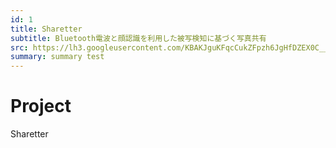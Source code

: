 ```yaml
---
id: 1
title: Sharetter
subtitle: Bluetooth電波と顔認識を利用した被写検知に基づく写真共有
src: https://lh3.googleusercontent.com/KBAKJguKFqcCukZFpzh6JgHfDZEX0C__69fCEAzkT1qROPH69D4PhlxL8xUhcf0sYWRxssp6UMh-IPxI3EjB_kPLdm0m2hDkj92lsfxjFtCHEHqxjxXvleqAuns4Z1vdlIS6OQIyuHQ2Je4rT9Qrermd0wSM7n7KFZUJ4SuQqIibaBySJQvagU4SOKooTZjx8w-NDGTJi48CuIl0ya3VXMdS05qIT-fjd-evcG9w9woaKCnzpd-UPymPNsrJ3d8_RFnzYnO8TBygNvtu0XIEHQ5pVHVzZHD61w2pzTe8fS-hBkA_7hRKqxXtKAATNuWkIwqs2KRn3z_dTMdXbCTakh4xBhtuNjcqi4WJwM2bEcv1CxKbZPQmWvrZBPlmsM_ki9EYrqVxMhegcNOnPxVYUmCN-Ich0E9DsTTwPSg2zS4XZfFMSnakexAEDo6BX88lB-PHexPVa1CmCyThfIuCRKgrRuiBuuW81FFm689SRiCAY9WY3hcjapwtxayiS6W8GTNX0UGkG7qfOagjlP-WlUquGdYgSVGtIt2sAph1gCIqB_1Gjm3lDjBck0ggJ_wxautbw6qmjdtZaebOuiUVnz-MkAtmm4ugea2Vg7lj=w1024-h768-rw-fSoften1,30,0
summary: summary test
---
```


# Project

Sharetter
